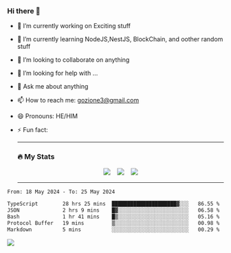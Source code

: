 ### Hi there 👋

<!--
**charlieScript/charlieScript** is a ✨ _special_ ✨ repository because its `README.md` (this file) appears on your GitHub profile.

Here are some ideas to get you started: -->

- 🔭 I’m currently working on Exciting stuff
- 🌱 I’m currently learning NodeJS,NestJS, BlockChain, and oother random stuff
- 👯 I’m looking to collaborate on anything
- 🤔 I’m looking for help with ...
- 💬 Ask me about anything
- 📫 How to reach me: gozione3@gmail.com
- 😄 Pronouns: HE/HIM
- ⚡ Fun fact:


  ---

  ### :fire: My Stats

  <div id="stats" align="center">
  <img src="http://github-readme-streak-stats.herokuapp.com?user=charlieScript&theme=dark&date_format=M%20j%5B%2C%20Y%5D" />&nbsp;&nbsp;&nbsp;
  <img src="https://github-readme-stats.vercel.app/api/top-langs/?username=charlieScript&layout=compact&theme=vision-friendly-dark"/>&nbsp;&nbsp;&nbsp;
  <img src="https://github-readme-stats.vercel.app/api?username=charlieScript&show_icons=true&theme=radical"/>
  </div>

  ---



<!--START_SECTION:waka-->

```txt
From: 18 May 2024 - To: 25 May 2024

TypeScript        28 hrs 25 mins  █████████████████████▓░░░   86.55 %
JSON              2 hrs 9 mins    █▓░░░░░░░░░░░░░░░░░░░░░░░   06.58 %
Bash              1 hr 41 mins    █▒░░░░░░░░░░░░░░░░░░░░░░░   05.16 %
Protocol Buffer   19 mins         ▒░░░░░░░░░░░░░░░░░░░░░░░░   00.98 %
Markdown          5 mins          ░░░░░░░░░░░░░░░░░░░░░░░░░   00.29 %
```

<!--END_SECTION:waka-->
![](https://komarev.com/ghpvc/?username=charlieScript)
